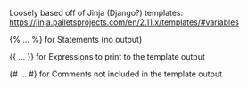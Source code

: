 Loosely based off of Jinja (Django?) templates:
https://jinja.palletsprojects.com/en/2.11.x/templates/#variables


{% ... %} for Statements (no output)

{{ ... }} for Expressions to print to the template output

{# ... #} for Comments not included in the template output
